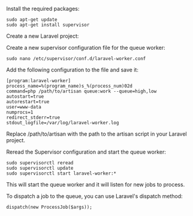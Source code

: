 Install the required packages:

```
sudo apt-get update
sudo apt-get install supervisor
```
Create a new Laravel project:

Create a new supervisor configuration file for the queue worker:

```
sudo nano /etc/supervisor/conf.d/laravel-worker.conf
```
Add the following configuration to the file and save it:

```
[program:laravel-worker]
process_name=%(program_name)s_%(process_num)02d
command=php /path/to/artisan queue:work --queue=high,low
autostart=true
autorestart=true
user=www-data
numprocs=1
redirect_stderr=true
stdout_logfile=/var/log/laravel-worker.log
```
Replace /path/to/artisan with the path to the artisan script in your Laravel project.

Reread the Supervisor configuration and start the queue worker:

```
sudo supervisorctl reread
sudo supervisorctl update
sudo supervisorctl start laravel-worker:*
```
This will start the queue worker and it will listen for new jobs to process.

To dispatch a job to the queue, you can use Laravel's dispatch method:

```
dispatch(new ProcessJob($args));
```
